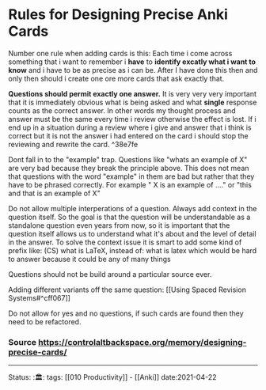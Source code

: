 
# Rules for Designing Precise Anki Cards

Number one rule when adding cards is this: Each time i come across something
that i want to remember i **have** to **identify excatly what i want to know**
and i have to be as precise as i can be. After I have done this then and only
then should i create one ore more cards that ask exactly that. 

**Questions should permit exactly one answer.** It is very very very important
that it is immediately obvious what is being asked and what **single** response
counts as the correct answer. In other words my thought process and answer must
be the same every time i review otherwise the effect is lost. If i end up in a
situation during a review where i give and answer that i think is correct but it
is not the answer i had entered on the card i should stop the reviewing and
rewrite the card. ^38e7fe

Dont fall in to the "example" trap. Questions like "whats an example of X" are
very bad because they break the principle above. This does not mean that
questions with the word "example" in them are bad but rather that they have to
be phrased correctly. For example " X is an example of ...." or "this and that
is an example of X"


Do not allow multiple interperations of a question. Always add context in the
question itself. So the goal is that the question will be understandable as a
standalone question even years from now, so it is important that the question
itself allows us to understand what it's about and the level of detail in the
answer. To solve the context issue it is smart to add some kind of prefix like:
(CS) what is LaTeX, instead of: what is latex which would be hard to answer
because it could be any of many things


Questions should not be build around a particular source ever. 

Adding different variants off the same question: [[Using Spaced Revision
Systems#^cff067]]

Do not allow for yes and no questions, if such cards are found then they need to
be refactored. 


### Source https://controlaltbackspace.org/memory/designing-precise-cards/


---
Status: :🏛: 
tags: [[010 Productivity]] - [[Anki]] 
date:2021-04-22
